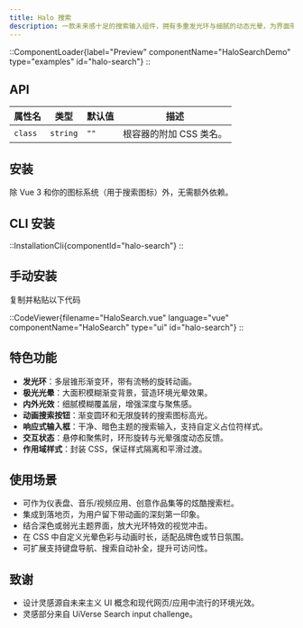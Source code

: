 ```yaml
---
title: Halo 搜索
description: 一款未来感十足的搜索输入组件，拥有多重发光环与细腻的动态光晕，为界面带来炫彩、沉浸式体验。
---
```


::ComponentLoader{label="Preview" componentName="HaloSearchDemo" type="examples" id="halo-search"}
::

## API

| 属性名  | 类型     | 默认值 | 描述                    |
| ------- | -------- | ------ | ----------------------- |
| `class` | `string` | `""`   | 根容器的附加 CSS 类名。 |

## 安装

除 Vue 3 和你的图标系统（用于搜索图标）外，无需额外依赖。

## CLI 安装

::InstallationCli{componentId="halo-search"}
::

## 手动安装

复制并粘贴以下代码

::CodeViewer{filename="HaloSearch.vue" language="vue" componentName="HaloSearch" type="ui" id="halo-search"}
::

## 特色功能

- **发光环**：多层锥形渐变环，带有流畅的旋转动画。
- **极光光晕**：大面积模糊渐变背景，营造环境光晕效果。
- **内外光效**：细腻模糊覆盖层，增强深度与聚焦感。
- **动画搜索按钮**：渐变圆环和无限旋转的搜索图标高光。
- **响应式输入框**：干净、暗色主题的搜索输入，支持自定义占位符样式。
- **交互状态**：悬停和聚焦时，环形旋转与光晕强度动态反馈。
- **作用域样式**：封装 CSS，保证样式隔离和平滑过渡。

## 使用场景

- 可作为仪表盘、音乐/视频应用、创意作品集等的炫酷搜索栏。
- 集成到落地页，为用户留下带动画的深刻第一印象。
- 结合深色或弱光主题界面，放大光环特效的视觉冲击。
- 在 CSS 中自定义光晕色彩与动画时长，适配品牌色或节日氛围。
- 可扩展支持键盘导航、搜索自动补全，提升可访问性。

## 致谢

- 设计灵感源自未来主义 UI 概念和现代网页/应用中流行的环境光效。
- 灵感部分来自 UiVerse Search input challenge。
